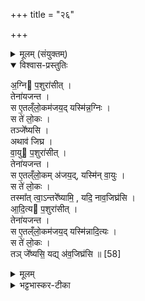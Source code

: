 +++
title = "२६"

+++

<details><summary>मूलम् (संयुक्तम्)</summary>

अ॒ग्नि प॒शुरा॑सी॒त्तेना॑यजन्त॒ स ए॒तँल्लो॒कम॑जय॒द्यस्मि॑न्न॒ग्निस्स ते॑ लो॒कस्तञ्जे᳚ष्य॒स्यथाव॑ जिघ्र वा॒यु प॒शुरा॑सी॒त्तेना॑यजन्त॒ स ए॒तँल्लो॒कम॑जय॒द्यस्मि॑न्वा॒युस्स ते॑ लो॒कस्तस्मा᳚त्त्वा॒न्तरे᳚ष्यामि॒ यदि॒ नाव॒जिघ्र॑स्यादि॒त्य प॒शुरा॑सी॒त्तेना॑यजन्त॒ स ए॒तँल्लो॒कम॑जय॒द्यस्मि॑न्नादि॒त्यस्स ते॑ लो॒कस्तञ्जे᳚ष्यसि॒ यद्य॑व॒जिघ्र॑सि ॥ [58]  
</details>

<details open><summary>विश्वास-प्रस्तुतिः</summary>

अ॒ग्नि प॒शुरा॑सीत् ।  
तेना॑यजन्त ।  
स ए॒तल्ँलो॒कम॑जय॒द् यस्मि॑न्न॒ग्निः ।  
स ते॑ लो॒कः ।  
तञ्जे᳚ष्यसि ।  
अथाव॑ जिघ्र ।  
वा॒यु प॒शुरा॑सीत् ।  
तेना॑यजन्त ।  
स ए॒तल्ँलो॒कम् अ॑जय॒द्, यस्मि॑न् वा॒युः ।  
स ते॑ लो॒कः ।  
तस्मा᳚त् त्वा॒ऽन्तरे᳚ष्यामि॒ , यदि॒ नाव॒जिघ्र॑सि ।  
आ॒दि॒त्य प॒शुरा॑सीत् ।  
तेना॑यजन्त ।  
स ए॒तल्ँलो॒कम॑जय॒द् यस्मि॑न्नादि॒त्यः ।   
स ते॑ लो॒कः ।  
तञ् जे᳚ष्यसि॒ यद्य् अ॑व॒जिघ्र॑सि ॥ [58]  
</details>

<details><summary>मूलम्</summary>

अ॒ग्नि प॒शुरा॑सीत् ।  
तेना॑यजन्त ।  
स ए॒तल्ँलो॒कम॑जय॒द् यस्मि॑न्न॒ग्निः ।  
स ते॑ लो॒कः ।  
तञ्जे᳚ष्यसि ।  
अथाव॑ जिघ्र ।  
वा॒यु प॒शुरा॑सीत् ।  
तेना॑यजन्त ।  
स ए॒तल्ँलो॒कम् अ॑जय॒द्, यस्मि॑न् वा॒युः ।  
स ते॑ लो॒कः ।  
तस्मा᳚त् त्वा॒ऽन्तरे᳚ष्यामि॒ , यदि॒ नाव॒जिघ्र॑सि ।  
आ॒दि॒त्य प॒शुरा॑सीत् ।  
तेना॑यजन्त ।  
स ए॒तल्ँलो॒कम॑जय॒द् यस्मि॑न्नादि॒त्यः ।   
स ते॑ लो॒कः ।  
तञ् जे᳚ष्यसि॒ यद्य् अ॑व॒जिघ्र॑सि ॥ [58]  
</details>

<details><summary>भट्टभास्कर-टीका</summary>

1 अथ यदुक्तमश्वमेधब्राह्मणे 'अग्निः पशुरासीदित्यवघ्रापयेत्' इति तमिमं मन्त्रमस्मिन् षड्विंशानुवाके पठति - अग्निः पशुरासीदिति ॥ हे अश्व अयं अग्निः देवः पुरा कस्मिंश्चित् जन्मनि त्वमिवाश्वमेधे यागहेतुश्चाश्वः पशुरासीत् । तेन अग्निरूपेण पशुना केचित् यजमाना अयजन्त । स च पशुरग्निर्देवो भूत्वा लोकं एतं अजयत् । यस्मिन् लोके सः अग्निः इदानीं तिष्ठति सः एव तवापि लोको भविष्यति, त्वं च तं लोकं जेप्यसि । अथैवं सति त्वमुत्सुकः सन् इदमुदकं जिघ्र । एवं वाव्यादित्यवाक्ययोरपि योज्यम् । वायुवाक्ये तु व्यतिरेकोपन्यासः - यदि उदकं नावजिघ्रसि तर्हि तस्मात् वायुलोकात् त्वां अन्तः एष्यामि त्वमन्तरितस्तस्माल्लोकाद्भ्रष्टो यथा भवसि तथा करिष्यामि । आदित्यवाक्ये तु अग्निवाक्यवदन्वयः - यद्युदकं अवजिघ्रसि तर्हि तमादित्यलोकं जेष्यसि ॥

इति माधवीये पञ्चमे सप्तमे षड्विंशोनुवाकः ॥
प्रपाठकः काण्डश्च समाप्तः ॥  

</details>